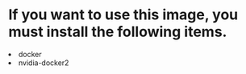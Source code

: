 # If you want to use this image, you must install the following items.

<li>docker</li>
<li>nvidia-docker2</li>

